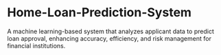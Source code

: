 # Home-Loan-Prediction-System
A machine learning-based system that analyzes applicant data to predict loan approval, enhancing accuracy, efficiency, and risk management for financial institutions.
